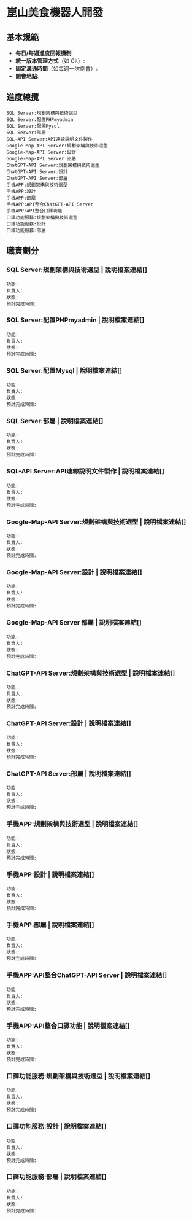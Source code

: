 # 崑山美食機器人開發
## 基本規範

- **每日/每週進度回報機制**:
- **統一版本管理方式**（如 Git）:
- **固定溝通時間**（如每週一次例會）:
- **開會地點**:
## 進度總攬
```
SQL Server:規劃架構與技術選型
SQL Server:配置PHPmyadmin
SQL Server:配置Mysql
SQL Server:部屬
SQL-API Server:API連線說明文件製作
Google-Map-API Server:規劃架構與技術選型
Google-Map-API Server:設計
Google-Map-API Server 部屬
ChatGPT-API Server:規劃架構與技術選型
ChatGPT-API Server:設計
ChatGPT-API Server:部屬
手機APP:規劃架構與技術選型
手機APP:設計
手機APP:部屬
手機APP:API整合ChatGPT-API Server
手機APP:API整合口譯功能
口譯功能服務:規劃架構與技術選型
口譯功能服務:設計
口譯功能服務:部屬
```

## 職責劃分
### SQL Server:規劃架構與技術選型 | 說明檔案連結[]
```
功能:
負責人:
狀態:
預計完成時間:
```

### SQL Server:配置PHPmyadmin | 說明檔案連結[]
```
功能:
負責人:
狀態:
預計完成時間:
```
### SQL Server:配置Mysql | 說明檔案連結[]
```
功能:
負責人:
狀態:
預計完成時間:
```
### SQL Server:部屬 | 說明檔案連結[]
```
功能:
負責人:
狀態:
預計完成時間:
```
### SQL-API Server:API連線說明文件製作 | 說明檔案連結[]
```
功能:
負責人:
狀態:
預計完成時間:
```
### Google-Map-API Server:規劃架構與技術選型 | 說明檔案連結[]
```
功能:
負責人:
狀態:
預計完成時間:
```

### Google-Map-API Server:設計 | 說明檔案連結[]
```
功能:
負責人:
狀態:
預計完成時間:
```
### Google-Map-API Server 部屬 | 說明檔案連結[]
```
功能:
負責人:
狀態:
預計完成時間:
```
### ChatGPT-API Server:規劃架構與技術選型 | 說明檔案連結[]
```
功能:
負責人:
狀態:
預計完成時間:
```
### ChatGPT-API Server:設計 | 說明檔案連結[]
```
功能:
負責人:
狀態:
預計完成時間:
```
### ChatGPT-API Server:部屬 | 說明檔案連結[]
```
功能:
負責人:
狀態:
預計完成時間:
```
### 手機APP:規劃架構與技術選型 | 說明檔案連結[]
```
功能:
負責人:
狀態:
預計完成時間:
```
### 手機APP:設計 | 說明檔案連結[]
```
功能:
負責人:
狀態:
預計完成時間:
```
### 手機APP:部屬 | 說明檔案連結[]
```
功能:
負責人:
狀態:
預計完成時間:
```
### 手機APP:API整合ChatGPT-API Server | 說明檔案連結[]
```
功能:
負責人:
狀態:
預計完成時間:
```
### 手機APP:API整合口譯功能 | 說明檔案連結[]
```
功能:
負責人:
狀態:
預計完成時間:
```
### 口譯功能服務:規劃架構與技術選型 | 說明檔案連結[]
```
功能:
負責人:
狀態:
預計完成時間:
```
### 口譯功能服務:設計  | 說明檔案連結[]
```
功能:
負責人:
狀態:
預計完成時間:
```
### 口譯功能服務:部屬  | 說明檔案連結[]
```
功能:
負責人:
狀態:
預計完成時間:
```





